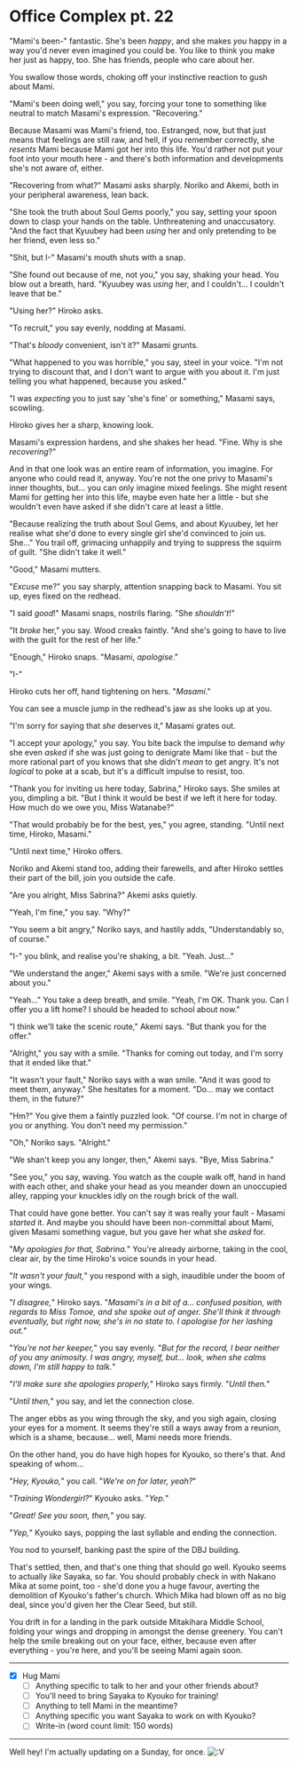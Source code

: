 # Office Complex pt. 22

"Mami's been-" fantastic. She's been *happy*, and she makes *you* happy in a way you'd never even imagined you could be. You like to think you make her just as happy, too. She has friends, people who care about her.

You swallow those words, choking off your instinctive reaction to gush about Mami.

"Mami's been doing well," you say, forcing your tone to something like neutral to match Masami's expression. "Recovering."

Because Masami was Mami's friend, too. Estranged, now, but that just means that feelings are still raw, and hell, if you remember correctly, she *resents* Mami because Mami got her into this life. You'd rather not put your foot into your mouth here - and there's both information and developments she's not aware of, either.

"Recovering from what?" Masami asks sharply. Noriko and Akemi, both in your peripheral awareness, lean back.

"She took the truth about Soul Gems poorly," you say, setting your spoon down to clasp your hands on the table. Unthreatening and unaccusatory. "And the fact that Kyuubey had been *using* her and only pretending to be her friend, even less so."

"Shit, but I-" Masami's mouth shuts with a snap.

"She found out because of me, not you," you say, shaking your head. You blow out a breath, hard. "Kyuubey was *using* her, and I couldn't... I couldn't leave that be."

"Using her?" Hiroko asks.

"To recruit," you say evenly, nodding at Masami.

"That's *bloody* convenient, isn't it?" Masami grunts.

"What happened to you was horrible," you say, steel in your voice. "I'm not trying to discount that, and I don't want to argue with you about it. I'm just telling you what happened, because you asked."

"I was *expecting* you to just say 'she's fine' or something," Masami says, scowling.

Hiroko gives her a sharp, knowing look.

Masami's expression hardens, and she shakes her head. "Fine. Why is she *recovering*?"

And in that one look was an entire ream of information, you imagine. For anyone who could read it, anyway. You're not the one privy to Masami's inner thoughts, but... you can only imagine mixed feelings. She might resent Mami for getting her into this life, maybe even hate her a little - but she wouldn't even have asked if she didn't care at least a little.

"Because realizing the truth about Soul Gems, and about Kyuubey, let her realise what she'd done to every single girl she'd convinced to join us. She..." You trail off, grimacing unhappily and trying to suppress the squirm of guilt. "She didn't take it well."

"Good," Masami mutters.

"*Excuse* me?" you say sharply, attention snapping back to Masami. You sit up, eyes fixed on the redhead.

"I said *good*!" Masami snaps, nostrils flaring. "She *shouldn't*!"

"It *broke* her," you say. Wood creaks faintly. "And she's going to have to live with the guilt for the rest of her life."

"Enough," Hiroko snaps. "Masami, *apologise*."

"I-"

Hiroko cuts her off, hand tightening on hers. "*Masami*."

You can see a muscle jump in the redhead's jaw as she looks up at you.

"I'm sorry for saying that *she* deserves it," Masami grates out.

"I accept your apology," you say. You bite back the impulse to demand *why* she even *asked* if she was just going to denigrate Mami like that - but the more rational part of you knows that she didn't *mean* to get angry. It's not *logical* to poke at a scab, but it's a difficult impulse to resist, too.

"Thank you for inviting us here today, Sabrina," Hiroko says. She smiles at you, dimpling a bit. "But I think it would be best if we left it here for today. How much do we owe you, Miss Watanabe?"

"That would probably be for the best, yes," you agree, standing. "Until next time, Hiroko, Masami."

"Until next time," Hiroko offers.

Noriko and Akemi stand too, adding their farewells, and after Hiroko settles their part of the bill, join you outside the cafe.

"Are you alright, Miss Sabrina?" Akemi asks quietly.

"Yeah, I'm fine," you say. "Why?"

"You seem a bit angry," Noriko says, and hastily adds, "Understandably so, of course."

"I-" you blink, and realise you're shaking, a bit. "Yeah. Just..."

"We understand the anger," Akemi says with a smile. "We're just concerned about you."

"Yeah..." You take a deep breath, and smile. "Yeah, I'm OK. Thank you. Can I offer you a lift home? I should be headed to school about now."

"I think we'll take the scenic route," Akemi says. "But thank you for the offer."

"Alright," you say with a smile. "Thanks for coming out today, and I'm sorry that it ended like that."

"It wasn't your fault," Noriko says with a wan smile. "And it was good to meet them, anyway." She hesitates for a moment. "Do... may we contact them, in the future?"

"Hm?" You give them a faintly puzzled look. "Of course. I'm not in charge of you or anything. You don't need my permission."

"Oh," Noriko says. "Alright."

"We shan't keep you any longer, then," Akemi says. "Bye, Miss Sabrina."

"See you," you say, waving. You watch as the couple walk off, hand in hand with each other, and shake your head as you meander down an unoccupied alley, rapping your knuckles idly on the rough brick of the wall.

That could have gone better. You can't say it was really your fault - Masami *started* it. And maybe you should have been non-committal about Mami, given Masami something vague, but you gave her what she *asked* for.

"*My apologies for that, Sabrina.*" You're already airborne, taking in the cool, clear air, by the time Hiroko's voice sounds in your head.

"*It wasn't your fault,*" you respond with a sigh, inaudible under the boom of your wings.

"*I disagree,*" Hiroko says. "*Masami's in a bit of a... confused position, with regards to Miss Tomoe, and she spoke out of anger. She'll think it through eventually, but right now, she's in no state to. I apologise for her lashing out.*"

"*You're not her keeper,*" you say evenly. "*But for the record, I bear neither of you any animosity. I was angry, myself, but... look, when she calms down, I'm still happy to talk.*"

"*I'll make sure she apologies properly,*" Hiroko says firmly. "*Until then.*"

"*Until then,*" you say, and let the connection close.

The anger ebbs as you wing through the sky, and you sigh again, closing your eyes for a moment. It seems they're still a ways away from a reunion, which is a shame, because... well, Mami needs more friends.

On the other hand, you do have high hopes for Kyouko, so there's that. And speaking of whom...

"*Hey, Kyouko,*" you call. "*We're on for later, yeah?*"

"*Training Wondergirl?*" Kyouko asks. "*Yep.*"

"*Great! See you soon, then,*" you say.

"*Yep,*" Kyouko says, popping the last syllable and ending the connection.

You nod to yourself, banking past the spire of the DBJ building.

That's settled, then, and that's one thing that should go well. Kyouko seems to actually *like* Sayaka, so far. You should probably check in with Nakano Mika at some point, too - she'd done you a huge favour, averting the demolition of Kyouko's father's church. Which Mika had blown off as no big deal, since you'd given her the Clear Seed, but still.

You drift in for a landing in the park outside Mitakihara Middle School, folding your wings and dropping in amongst the dense greenery. You can't help the smile breaking out on your face, either, because even after everything - you're here, and you'll be seeing Mami again soon.

---

- [x] Hug Mami
  - [ ] Anything specific to talk to her and your other friends about?
  - [ ] You'll need to bring Sayaka to Kyouko for training!
  - [ ] Anything to tell Mami in the meantime?
  - [ ] Anything specific you want Sayaka to work on with Kyouko?
  - [ ] Write-in (word count limit: 150 words)

---

Well hey! I'm actually updating on a Sunday, for once. ![:V](/styles/sv_smiles/xenforo/emot-v.gif ":V    :V")
